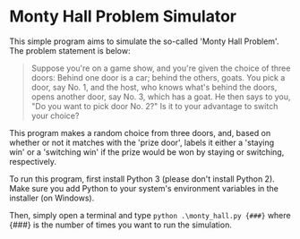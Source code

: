 # Monty Hall Problem Simulator

This simple program aims to simulate the so-called 'Monty Hall Problem'.  The problem statement is below:

> Suppose you're on a game show, and you're given the choice of three doors: Behind one door is a car; 
> behind the others, goats. You pick a door, say No. 1, and the host, who knows what's behind the doors, 
> opens another door, say No. 3, which has a goat. He then says to you, "Do you want to pick door No. 2?" 
> Is it to your advantage to switch your choice?

This program makes a random choice from three doors, and, based on whether or not it matches with the 'prize door', 
labels it either a 'staying win' or a 'switching win' if the prize would be won by staying or switching, respectively.

To run this program, first install Python 3 (please don't install Python 2).  Make sure you add Python to your
system's environment variables in the installer (on Windows).

Then, simply open a terminal and type `python .\monty_hall.py {###}` where {###} is the number of times you want to 
run the simulation.
